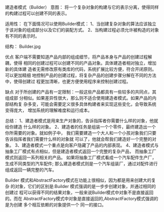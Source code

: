 
建造者模式（Builder）
意图：
将一个复杂对象的构建与它的表示分离，使得同样的构建过程可以创建不同的表示。

适用性：
在下面情况可以使用Builder模式：
1、当创建复杂对象的算法应该独立于该对象的组成部分以及它们的装配方式。
2、当构建过程必须允许被构造的对象有不同的表示时。

结构：
Builder.jpg

优点
客户端不需要知道产品内部的组成细节，将产品本身与产品的创建过程解耦，使得
相同的创建过程可以创建不同的产品对象。具体建造者相对独立，增加新的具体建
造者无需修改原有类库的代码，系统扩展比较方便，符合开闭原则。可以更加精细
地控制产品的创建过程，将复杂产品的创建步骤分解在不同的方法中，使得创建过
程更加清晰，也更方便使用程序来控制创建过程。

缺点
对于所创建的产品有一定限制：一般这些产品都具有一些较多的共同点，其组成部
分相似。如果差异性很大，那么则不适合使用建造者模式。如果产品的内部结构复
杂多变，可能会需要定义很多具体构建者来实现这些变化，会导致系统变得庞大，
增加系统的理解难度和运行成本。

总结：
1、建造者模式是用来生产对象的，告诉指挥者你需要什么样的对象，他就给你建造
什么样的对象。
2、建造者的任务是组装一个个零件，最终建造出一个你所需要的对象。就如例子中，
我们需要建造一个大人和一个小孩对象我们只要告诉指挥者我们需要什么样的对象就
可以了，他就会帮我们建造好一个完整的对象。
3、建造者模式一个重点是向客户隐藏了产品的内部表现。
4、建造者模式与抽象工厂模式有点相似，但是建造者模式返回一个完整的复杂产品，
而抽象工厂模式则返回一系列相关的产品。
如果将抽象工厂模式看成一个汽车配件生产厂，生成不同类型的汽车配件;
那么建造者模式则是一个汽车组装厂，通过对配件进行组成返回一辆完整的汽车。

Builder 模式和AbstractFactory模式在功能上很相似，因为都是用来创建大的复杂
的对象，它们的区别是:Builder 模式强调的是一步步创建对象，并通过相同的创建过
程可以获得不同的结果对象，一般来说Builder模式中对象不是直接返回的。而在 
AbstractFactory模式中对象是直接返回的,AbstractFactory模式强调的是为创建
多个相互依赖的对象提供一个 同一的接口。
